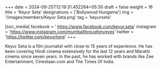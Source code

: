 +++
date = 2024-09-25T12:19:31.452264+05:30
draft = false
weight = 16
title = 'Keyur Seta'
designations = ['Bollywood Hungama']
img = '/images/members/Keyur Seta.png'
tag = 'keyurseta'

[soc_media]
facebook = ' https://www.facebook.com/keyur.seta'
instagram = 'https://www.instagram.com/mumbaithroughmyeyes'
twitter = 'https://twitter.com/keyurhere'
+++

Keyur Seta is a film journalist with close to 15 years of experience. He has been covering Hindi cinema extensively for the last 12 years and Marathi cinema since seven years. In the past, he has worked with brands like Zee Entertainment, Cinestaan.com and The Times Of India.
